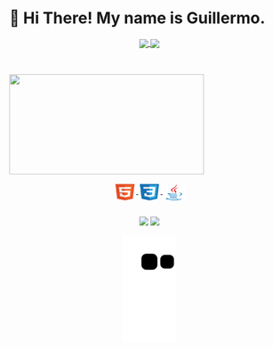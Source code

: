<h1> 🤚 Hi There! My name is Guillermo. </h1>

<div align="center">
  <a href="https://github.com/guillermorodrigues276">
  <img height="150px" align="center" src="https://github-readme-stats.vercel.app/api?username=guillermorodrigues276&show_icons=true&theme=aura&include_all_commits=true&count_private=true"/>
  <img height="150px" align="center" src="https://github-readme-stats.vercel.app/api/top-langs/?username=guillermorodrigues276&layout=compact&langs_count=7&theme=aura"/>
</div>
    
##
    
 <br>   
<img width="350" height="180" align="center" src="https://c.tenor.com/DtB2VimNGWMAAAAC/jujutsu-kaisen0-yuta-okkotsu.giff%22%3E">
    
</div>
 
<br>
<div  align="center"> 
  <div style="display: inline_block"><br>
  <img align="center" alt="HTML" height="30" width="40" src="https://raw.githubusercontent.com/devicons/devicon/master/icons/html5/html5-original.svg">
  <img align="center" alt="CSS" height="30" width="40" src="https://raw.githubusercontent.com/devicons/devicon/master/icons/css3/css3-original.svg">
  <img align="center" alt="java" height="30" width="40" src="https://raw.githubusercontent.com/devicons/devicon/master/icons/java/java-original.svg">
  </div>
 
  ## 
  
<div>
  
  <a href = "mailto:guillermorodrigues276@gmail.com"><img src="https://img.shields.io/badge/-Gmail-%23333?style=for-the-badge&logo=gmail&logoColor=white" target="_blank"></a>
  <a href="https://www.instagram.com/guillermor0drigues/" target="_blank"><img src="https://img.shields.io/badge/-Instagram-%23E4405F?style=for-the-badge&logo=instagram&logoColor=white" target="_blank"></a>
  </div>

  <div>
 
  ![Snake animation](https://github.com/guillermorodrigues276/guillermorodrigues/blob/output/github-contribution-grid-snake.svg)
 
</div>

